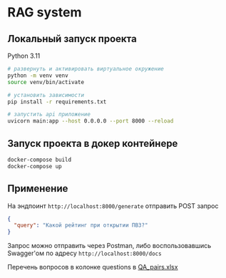 # RAG system



## Локальный запуск проекта

Python 3.11

```bash
# развернуть и активировать виртуальное окружение
python -m venv venv
source venv/bin/activate

# установить зависимости
pip install -r requirements.txt

# запустить api приложение
uvicorn main:app --host 0.0.0.0 --port 8000 --reload
```

## Запуск проекта в докер контейнере

```bash
docker-compose build
docker-compose up
```

## Применение

На эндпоинт `http://localhost:8000/generate` отправить POST запрос

```json
{
  "query": "Какой рейтинг при открытии ПВЗ?"
}
```

Запрос можно отправить через Postman, либо воспользовавшись Swagger'ом по адресу `http://localhost:8000/docs`

Перечень вопросов в колонке questions в [QA_pairs.xlsx](data/QA_pairs.xlsx)
